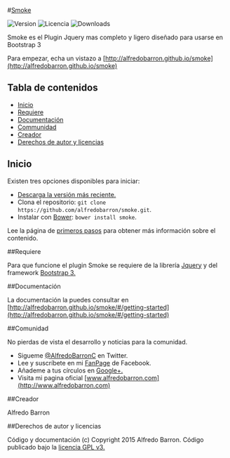 #[Smoke](http://alfredobarron.github.io/smoke)

![Version](https://img.shields.io/bower/v/smoke.svg)
![Licencia](https://img.shields.io/packagist/l/alfredobarron/smoke.svg)
![Downloads](https://img.shields.io/github/downloads/alfredobarron/smoke/latest/total.svg)


Smoke es el Plugin Jquery mas completo y ligero diseñado para usarse en Bootstrap 3



Para empezar, echa un vistazo a [http://alfredobarron.github.io/smoke](http://alfredobarron.github.io/smoke)


## Tabla de contenidos

 - [Inicio](#inicio)
 - [Requiere](#requiere)
 - [Documentación](#documentacion)
 - [Communidad](#communidad)
 - [Creador](#creador)
 - [Derechos de autor y licencias](#derechos-de-autor-y-licencias)



## Inicio

Existen tres opciones disponibles para iniciar:

- [Descarga la versión más reciente.](https://github.com/alfredobarron/smoke/archive/master.zip)
- Clona el repositorio: `git clone https://github.com/alfredobarron/smoke.git`.
- Instalar con [Bower](http://bower.io/): `bower install smoke`.

Lee la página de [primeros pasos](http://alfredobarron.github.io/smoke/#/getting-started) para obtener más información sobre el contenido.

##Requiere

Para que funcione el plugin Smoke se requiere de la librería [Jquery](http://jquery.com/) y del framework [Bootstrap 3.](http://getbootstrap.com/)

##Documentación

La documentación la puedes consultar en [http://alfredobarron.github.io/smoke/#/getting-started](http://alfredobarron.github.io/smoke/#/getting-started)


##Comunidad

No pierdas de vista el desarrollo y noticias para la comunidad.

- Sigueme [@AlfredoBarronC](https://twitter.com/AlfredoBarronC) en Twitter.
- Lee y suscríbete en mi [FanPage](https://www.facebook.com/AlfredoBarronC) de Facebook.
- Añademe a tus círculos en [Google+.](https://plus.google.com/+Alfredobarron)
- Visita mi pagina oficial [www.alfredobarron.com](http://www.alfredobarron.com)

##Creador

Alfredo Barron

##Derechos de autor y licencias

Código y documentación (c) Copyright 2015 Alfredo Barron. Código publicado bajo la [licencia GPL v3.](https://github.com/alfredobarron/smoke/blob/master/LICENCIA)
